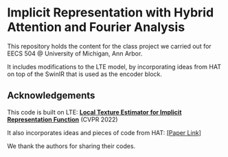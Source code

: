 # Implicit Representation with Hybrid Attention and Fourier Analysis

This repository holds the content for the class project we carried out for EECS 504 @ University of Michigan, Ann Arbor.

It includes modifications to the LTE model, by incorporating ideas from HAT on top of the SwinIR that is used as the encoder block.

## Acknowledgements
This code is built on LTE: 
[**Local Texture Estimator for Implicit Representation Function**](https://ipl.dgist.ac.kr/LTE_cvpr.pdf) (CVPR 2022)

It also incorporates ideas and pieces of code from HAT:
[[Paper Link]](https://arxiv.org/abs/2205.04437) 

We thank the authors for sharing their codes.
